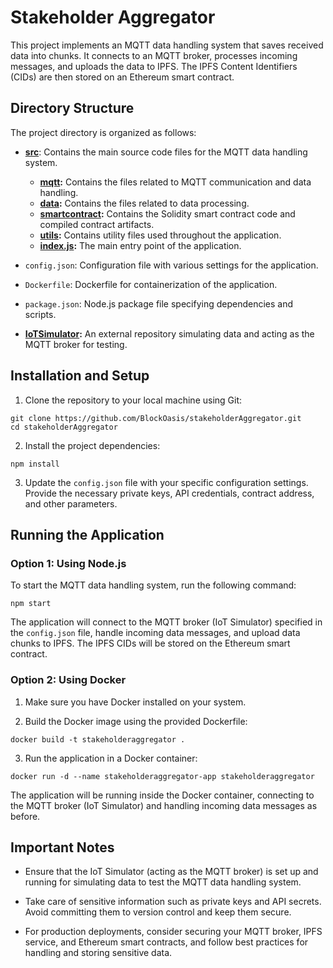 # Stakeholder Aggregator

This project implements an MQTT data handling system that saves received data into chunks. It connects to an MQTT broker, processes incoming messages, and uploads the data to IPFS. The IPFS Content Identifiers (CIDs) are then stored on an Ethereum smart contract.

## Directory Structure

The project directory is organized as follows:

- **[src](src/README.md)**: Contains the main source code files for the MQTT data handling system.
  - **[mqtt](src/utils/README.md):** Contains the files related to MQTT communication and data handling.
  - **[data](src/data/README.md):** Contains the files related to data processing.
  - **[smartcontract](src/smartcontract/README.md):** Contains the Solidity smart contract code and compiled contract artifacts.
  - **[utils](src/utils/README.md):** Contains utility files used throughout the application.
  - **[index.js](src/README.md):** The main entry point of the application.
  
- `config.json`: Configuration file with various settings for the application.
- `Dockerfile`: Dockerfile for containerization of the application.
- `package.json`: Node.js package file specifying dependencies and scripts.
- **[IoTSimulator](https://github.com/BlockOasis/IoTSimulator):** An external repository simulating data and acting as the MQTT broker for testing.


## Installation and Setup

1. Clone the repository to your local machine using Git:

```shell
git clone https://github.com/BlockOasis/stakeholderAggregator.git
cd stakeholderAggregator
```

2. Install the project dependencies:

```shell
npm install
```

3. Update the `config.json` file with your specific configuration settings. Provide the necessary private keys, API credentials, contract address, and other parameters.

## Running the Application

### Option 1: Using Node.js

To start the MQTT data handling system, run the following command:

```shell
npm start
```


The application will connect to the MQTT broker (IoT Simulator) specified in the `config.json` file, handle incoming data messages, and upload data chunks to IPFS. The IPFS CIDs will be stored on the Ethereum smart contract.

### Option 2: Using Docker

1. Make sure you have Docker installed on your system.

2. Build the Docker image using the provided Dockerfile:

```shell
docker build -t stakeholderaggregator .
```

3. Run the application in a Docker container:

```shell
docker run -d --name stakeholderaggregator-app stakeholderaggregator
```


The application will be running inside the Docker container, connecting to the MQTT broker (IoT Simulator) and handling incoming data messages as before.

## Important Notes

- Ensure that the IoT Simulator (acting as the MQTT broker) is set up and running for simulating data to test the MQTT data handling system.

- Take care of sensitive information such as private keys and API secrets. Avoid committing them to version control and keep them secure.

- For production deployments, consider securing your MQTT broker, IPFS service, and Ethereum smart contracts, and follow best practices for handling and storing sensitive data.
